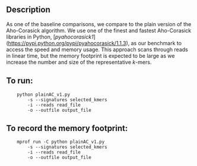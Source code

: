 ## Description
As one of the baseline comparisons, we compare to the plain version of the Aho-Corasick algorithm. We use one of the finest and fastest Aho-Corasick libraries in Python, [*pyahocorasick1*] (https://pypi.python.org/pypi/pyahocorasick/1.1.3), as our benchmark to access the speed and memory usage. This approach scans through reads in linear time, but the memory footprint is expected to be large as we increase the number and size of the representative *k*-mers. 


## To run:
```
	python plainAC_v1.py
		-s --signatures selected_kmers
		-i --reads read_file
		-o --outfile output_file
```

## To record the memory footprint:
```
    mprof run -C python plainAC_v1.py
        -s --signatures selected_kmers
        -i --reads read_file
        -o --outfile output_file
```


